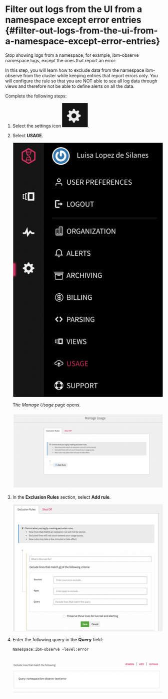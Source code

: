 # Filter out logs from the UI from a namespace except error entries {#filter-out-logs-from-the-ui-from-a-namespace-except-error-entries}

Stop showing logs from a namespace, for example, ibm-observe namespace logs, except the ones that report an error:

In this step, you will learn how to exclude data from the namespace ibm-observe from the cluster while keeping entries that report errors only. You will configure the rule so that you are NOT able to see all log data through views and therefore not be able to define alerts on all the data.

Complete the following steps:

1. Select the settings icon ![ ](../images/logdna_img52.png).

2. Select **USAGE**.

    ![ ](../images/logdna_img53.png)

    The _Manage Usage_ page opens.

    ![ ](../images/logdna_img58.png)

3. In the **Exclusion Rules** section, select **Add rule**.

    ![ ](../images/logdna_img59.png)

4. Enter the following query in the **Query** field:

    ```text
    Namespace:ibm-observe -level:error
    ```

    ![ ](../images/logdna_img60.png)
